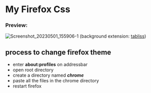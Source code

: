# My Firefox Css

### Preview:

![Screenshot_20230501_155906-1](https://user-images.githubusercontent.com/83769253/235441184-e696945f-eaf6-412d-bd0e-8123034cb070.png)
(background extension: [tabliss](https://addons.mozilla.org/en-US/firefox/addon/tabliss/))


## process to change firefox theme
- enter **about:profiles** on addressbar
- open root directory 
- create a directory named ***chrome***
- paste all the files in the chrome directory
- restart firefox
